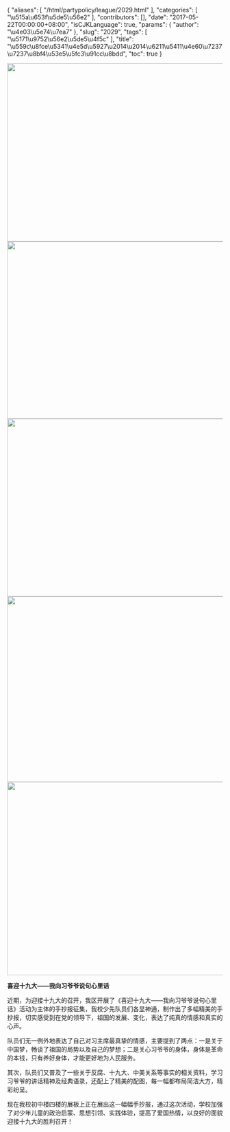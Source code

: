{
    "aliases": [
        "/html/partypolicy/league/2029.html"
    ],
    "categories": [
        "\u515a\u653f\u5de5\u56e2"
    ],
    "contributors": [],
    "date": "2017-05-22T00:00:00+08:00",
    "isCJKLanguage": true,
    "params": {
        "author": "\u4e03\u5e74\u7ea7"
    },
    "slug": "2029",
    "tags": [
        "\u5171\u9752\u56e2\u5de5\u4f5c"
    ],
    "title": "\u559c\u8fce\u5341\u4e5d\u5927\u2014\u2014\u6211\u5411\u4e60\u7237\u7237\u8bf4\u53e5\u5fc3\u91cc\u8bdd",
    "toc": true
}


<img
    src="https://cdn.tfls.online/mirror/full/b012fcc891709ab82bc5a18ebdc83d466e731363.jpg"
    style="display:block;margin-left:auto;margin-right:auto;"
    decoding="async"
    fetchpriority="auto"
    loading="lazy"
    height="415"
    width="600"
/>
<img
    src="https://cdn.tfls.online/mirror/full/903127532c26edc486099f899d6949d47fd52f78.jpg"
    style="display:block;margin-left:auto;margin-right:auto;"
    decoding="async"
    fetchpriority="auto"
    loading="lazy"
    height="413"
    width="600"
/>
<img
    src="https://cdn.tfls.online/mirror/full/bf875181a09c70b4d2617067631eab9968cb2881.jpg"
    style="display:block;margin-left:auto;margin-right:auto;"
    decoding="async"
    fetchpriority="auto"
    loading="lazy"
    height="414"
    width="600"
/>
<img
    src="https://cdn.tfls.online/mirror/full/e3d81f670532c8528cc6c8dd98afe434b3644fa9.jpg"
    style="display:block;margin-left:auto;margin-right:auto;"
    decoding="async"
    fetchpriority="auto"
    loading="lazy"
    height="432"
    width="600"
/>
<img
    src="https://cdn.tfls.online/mirror/full/733827daa8fb35eb11f8c641c5ac1cb291c41712.jpg"
    style="display:block;margin-left:auto;margin-right:auto;"
    decoding="async"
    fetchpriority="auto"
    loading="lazy"
    height="450"
    width="600"
/>




  





  





**喜迎十九大——我向习爷爷说句心里话**




近期，为迎接十九大的召开，我区开展了《喜迎十九大——我向习爷爷说句心里话》活动为主体的手抄报征集，我校少先队员们各显神通，制作出了多幅精美的手抄报，切实感受到在党的领导下，祖国的发展、变化，表达了纯真的情感和真实的心声。 




队员们无一例外地表达了自己对习主席最真挚的情感，主要提到了两点：一是关于中国梦，畅谈了祖国的局势以及自己的梦想；二是关心习爷爷的身体，身体是革命的本钱，只有养好身体，才能更好地为人民服务。




其次，队员们又普及了一些关于反腐、十九大、中美关系等事实的相关资料，学习习爷爷的讲话精神及经典语录，还配上了精美的配图，每一幅都布局简洁大方，精彩纷呈。









现在我校初中楼四楼的展板上正在展出这一幅幅手抄报，通过这次活动，学校加强了对少年儿童的政治启蒙、思想引领、实践体验，提高了爱国热情，以良好的面貌迎接十九大的胜利召开！














  



